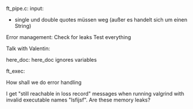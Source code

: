 ft_pipe.c:
input:
- single und double quotes müssen weg (außer es handelt sich um einen String)

Error management:
Check for leaks
Test everything

Talk with Valentin:

here_doc:
here_doc ignores variables

ft_exec:

How shall we do error handling

I get "still reachable in loss record" messages when running valgrind with invalid executable names "lsfijsf". Are these memory leaks?